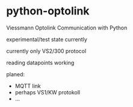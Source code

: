 # python-optolink
Viessmann Optolink Communication with Python

experimental/test state currently 

currently only VS2/300 protocol

reading datapoints working

planed:
- MQTT link
- perhaps VS1/KW protokoll
- ...
